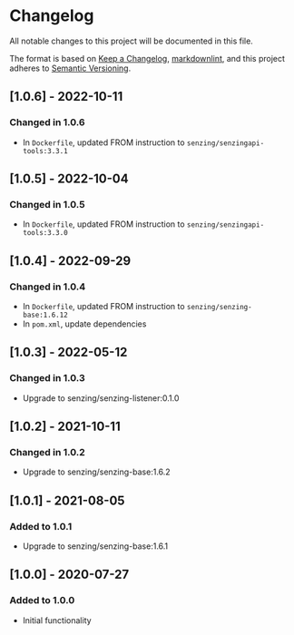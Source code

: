 # Changelog

All notable changes to this project will be documented in this file.

The format is based on [Keep a Changelog](https://keepachangelog.com/en/1.0.0/),
[markdownlint](https://dlaa.me/markdownlint/),
and this project adheres to [Semantic Versioning](https://semver.org/spec/v2.0.0.html).

## [1.0.6] - 2022-10-11

### Changed in 1.0.6

- In `Dockerfile`, updated FROM instruction to `senzing/senzingapi-tools:3.3.1`

## [1.0.5] - 2022-10-04

### Changed in 1.0.5

- In `Dockerfile`, updated FROM instruction to `senzing/senzingapi-tools:3.3.0`

## [1.0.4] - 2022-09-29

### Changed in 1.0.4

- In `Dockerfile`, updated FROM instruction to `senzing/senzing-base:1.6.12`
- In `pom.xml`, update dependencies

## [1.0.3] - 2022-05-12

### Changed in 1.0.3

- Upgrade to senzing/senzing-listener:0.1.0

## [1.0.2] - 2021-10-11

### Changed in 1.0.2

- Upgrade to senzing/senzing-base:1.6.2

## [1.0.1] - 2021-08-05

### Added to 1.0.1

- Upgrade to senzing/senzing-base:1.6.1

## [1.0.0] - 2020-07-27

### Added to 1.0.0

- Initial functionality
